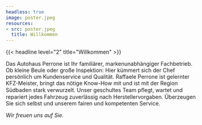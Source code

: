 ```yaml
---
headless: true
image: poster.jpeg
resources:
- src: poster.jpeg
  title: Willkommen
---
```


{{< headline level="2" title="Willkommen" >}}

Das Autohaus Perrone ist Ihr familiärer, markenunabhängiger Fachbetrieb. Ob kleine Beule oder große Inspektion: Hier kümmert sich der Chef persönlich um Kundenservice und Qualität. Raffaele Perrone ist gelernter KFZ-Meister, bringt das nötige Know-How mit und ist mit der Region Südbaden stark verwurzelt. Unser geschultes Team pﬂegt, wartet und repariert jedes Fahrzeug zuverlässig nach Herstellervorgaben. Überzeugen Sie sich selbst und unserem fairen und kompetenten Service.

*Wir freuen uns auf Sie.*
